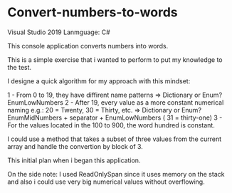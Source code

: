 # Convert-numbers-to-words
Visual Studio 2019
Lanmguage: C#

This console application converts numbers into words.

This is a simple exercise that i wanted to perform to put my knowledge to the test.

I designe a quick algorithm for my approach with this mindset:

1 - From 0 to 19, they have diffirent name patterns => Dictionary or Enum? EnumLowNumbers
2 - After 19, every value as a more constant numerical naming e.g.: 20 = Twenty, 30 = Thirty, etc. => Dictionary or Enum? EnumMidNumbers + separator + EnumLowNumbers ( 31 = thirty-one) 
3 - For the values located in the 100 to 900, the word hundred is constant.

I could use a method that takes a subset of three values from the current array and handle the convertion by block of 3.

This initial plan when i began this application.

On the side note: I used ReadOnlySpan since it uses memory on the stack and also i could use very big numerical values without overflowing.
